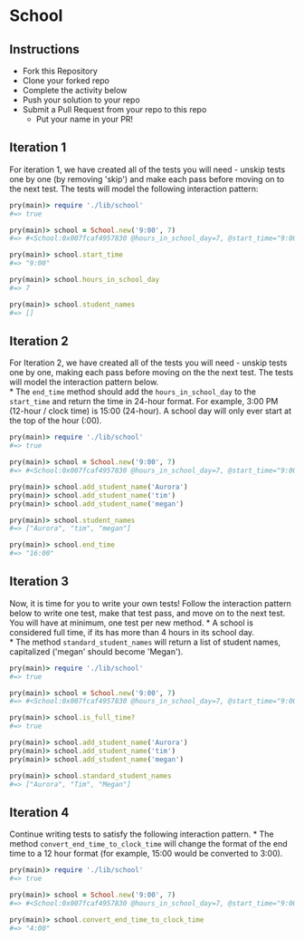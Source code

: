 # School

## Instructions

* Fork this Repository
* Clone your forked repo
* Complete the activity below
* Push your solution to your repo
* Submit a Pull Request from your repo to this repo
    * Put your name in your PR!

## Iteration 1

For iteration 1, we have created all of the tests you will need - unskip tests one by one (by removing 'skip') and make each pass before moving on to the next test.  The tests will model the following interaction pattern:

```ruby
pry(main)> require './lib/school'
#=> true

pry(main)> school = School.new('9:00', 7)
#=> #<School:0x007fcaf4957830 @hours_in_school_day=7, @start_time="9:00", @student_names=[]>

pry(main)> school.start_time
#=> "9:00"

pry(main)> school.hours_in_school_day
#=> 7

pry(main)> school.student_names
#=> []
```

## Iteration 2

For Iteration 2, we have created all of the tests you will need - unskip tests one by one, making each pass before moving on the the next test.  The tests will model the interaction pattern below.  
    * The `end_time` method should add the `hours_in_school_day` to the `start_time` and return the time in 24-hour format.  For example, 3:00 PM (12-hour / clock time) is 15:00 (24-hour). A school day will only ever start at the top of the hour (:00).

```ruby  
pry(main)> require './lib/school'
#=> true

pry(main)> school = School.new('9:00', 7)
#=> #<School:0x007fcaf4957830 @hours_in_school_day=7, @start_time="9:00", @student_names=[]>

pry(main)> school.add_student_name('Aurora')
pry(main)> school.add_student_name('tim')
pry(main)> school.add_student_name('megan')

pry(main)> school.student_names
#=> ["Aurora", "tim", "megan"]

pry(main)> school.end_time
#=> "16:00"
```

## Iteration 3

Now, it is time for you to write your own tests!  Follow the interaction pattern below to write one test, make that test pass, and move on to the next test.  You will have at minimum, one test per new method.
    * A school is considered full time, if its has more than 4 hours in its school day.  
    * The method `standard_student_names` will return a list of student names, capitalized ('megan' should become 'Megan').

```ruby
pry(main)> require './lib/school'
#=> true

pry(main)> school = School.new('9:00', 7)
#=> #<School:0x007fcaf4957830 @hours_in_school_day=7, @start_time="9:00", @student_names=[]>

pry(main)> school.is_full_time?
#=> true

pry(main)> school.add_student_name('Aurora')
pry(main)> school.add_student_name('tim')
pry(main)> school.add_student_name('megan')

pry(main)> school.standard_student_names
#=> ["Aurora", "Tim", "Megan"]
```

## Iteration 4

Continue writing tests to satisfy the following interaction pattern.
    * The method `convert_end_time_to_clock_time` will change the format of the end time to a 12 hour format (for example, 15:00 would be converted to 3:00).

```ruby
pry(main)> require './lib/school'
#=> true

pry(main)> school = School.new('9:00', 7)
#=> #<School:0x007fcaf4957830 @hours_in_school_day=7, @start_time="9:00", @student_names=[]>

pry(main)> school.convert_end_time_to_clock_time
#=> "4:00"
```
